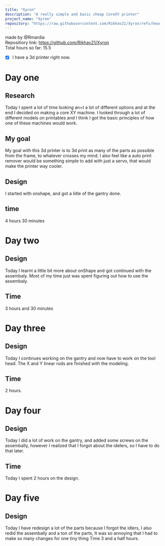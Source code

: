```yaml
---
title: "Xyron"
description: "A really simple and basic cheap CoreXY printer"
project_name: "Xyron"
repository: "https://raw.githubusercontent.com/Rikhav21/Xyron/refs/heads/main/design.md"
---
```

made by @Rmardia \
Repositiory link: https://github.com/Rikhav21/Xyron \
Total hours so far: 15.5
- [x] I have a 3d printer right now.
# Day one
## Research
Today I spent a lot of time looking an=t a lot of different options and at the end I decided on making a core XY machine. I looked through a lot of different models on printables and I think I got the basic principles of how one of these machines would work.
## My goal
My goal with this 3d printer is to 3d print as many of the parts as possible from the frame, to whatever crosses my mind. I also feel like a auto print remover would be something simple to add with just a servo, that would make the printer way cooler.
## Design
I started with onshape, and got a liitle of the gantry done. 
## time
4 hours 30 minutes
# Day two
## Design
Today I learnt a little bit more about onShape and got continued with the assembaly. Most of my time just was spent figuring out how to use the assembaly.
## Time
3 hours and 30 minutes
# Day three
## Design
Today I continues working on the gantry and now have to work on the tool head. The X and Y linear rods are finished with the modeling.
## Time
2 hours.
# Day four
## Design
Today I did a lot of work on the gantry, and added some screws on the assembally, however I realized that I forgot about the idelers, so I have to do that later. 
## Time
Today I spent 2 hours on the design.
# Day five
## Design
Today I have redesign a lot of the parts because I forgot the idlers, I also redid the assembally and a ton of the parts, It was so annoying that I had to make so many changes for one tiny thing
Time 3 and a half hours.
